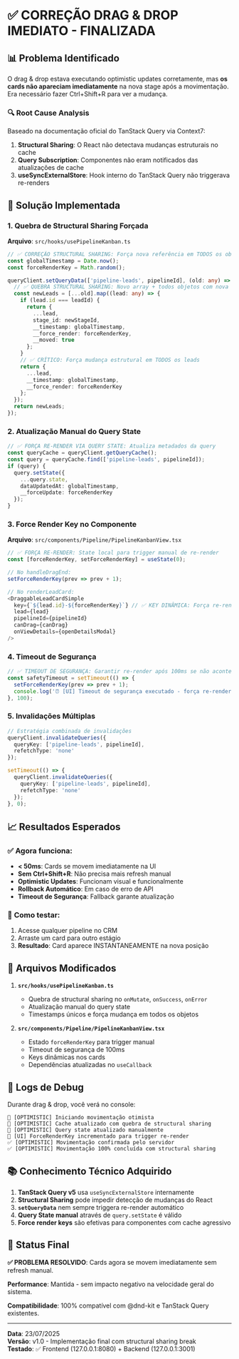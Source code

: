 # ✅ CORREÇÃO DRAG & DROP IMEDIATO - FINALIZADA

## 📊 **Problema Identificado**

O drag & drop estava executando optimistic updates corretamente, mas **os cards não apareciam imediatamente** na nova stage após a movimentação. Era necessário fazer Ctrl+Shift+R para ver a mudança.

### 🔍 **Root Cause Analysis**

Baseado na documentação oficial do TanStack Query via Context7:

1. **Structural Sharing**: O React não detectava mudanças estruturais no cache
2. **Query Subscription**: Componentes não eram notificados das atualizações de cache
3. **useSyncExternalStore**: Hook interno do TanStack Query não triggerava re-renders

## 🚀 **Solução Implementada**

### **1. Quebra de Structural Sharing Forçada**

**Arquivo**: `src/hooks/usePipelineKanban.ts`

```typescript
// ✅ CORREÇÃO STRUCTURAL SHARING: Força nova referência em TODOS os objetos
const globalTimestamp = Date.now();
const forceRenderKey = Math.random();

queryClient.setQueryData(['pipeline-leads', pipelineId], (old: any) => {
  // ✅ QUEBRA STRUCTURAL SHARING: Novo array + todos objetos com nova referência
  const newLeads = [...old].map((lead: any) => {
    if (lead.id === leadId) {
      return {
        ...lead,
        stage_id: newStageId,
        __timestamp: globalTimestamp,
        __force_render: forceRenderKey,
        __moved: true
      };
    }
    // ✅ CRÍTICO: Força mudança estrutural em TODOS os leads
    return {
      ...lead,
      __timestamp: globalTimestamp,
      __force_render: forceRenderKey
    };
  });
  return newLeads;
});
```

### **2. Atualização Manual do Query State**

```typescript
// ✅ FORÇA RE-RENDER VIA QUERY STATE: Atualiza metadados da query
const queryCache = queryClient.getQueryCache();
const query = queryCache.find(['pipeline-leads', pipelineId]);
if (query) {
  query.setState({ 
    ...query.state, 
    dataUpdatedAt: globalTimestamp,
    __forceUpdate: forceRenderKey
  });
}
```

### **3. Force Render Key no Componente**

**Arquivo**: `src/components/Pipeline/PipelineKanbanView.tsx`

```typescript
// ✅ FORÇA RE-RENDER: State local para trigger manual de re-render
const [forceRenderKey, setForceRenderKey] = useState(0);

// No handleDragEnd:
setForceRenderKey(prev => prev + 1);

// No renderLeadCard:
<DraggableLeadCardSimple
  key={`${lead.id}-${forceRenderKey}`} // ✅ KEY DINÂMICA: Força re-render
  lead={lead}
  pipelineId={pipelineId}
  canDrag={canDrag}
  onViewDetails={openDetailsModal}
/>
```

### **4. Timeout de Segurança**

```typescript
// ✅ TIMEOUT DE SEGURANÇA: Garantir re-render após 100ms se não aconteceu
const safetyTimeout = setTimeout(() => {
  setForceRenderKey(prev => prev + 1);
  console.log('⏰ [UI] Timeout de segurança executado - força re-render');
}, 100);
```

### **5. Invalidações Múltiplas**

```typescript
// Estratégia combinada de invalidações
queryClient.invalidateQueries({ 
  queryKey: ['pipeline-leads', pipelineId],
  refetchType: 'none'
});

setTimeout(() => {
  queryClient.invalidateQueries({ 
    queryKey: ['pipeline-leads', pipelineId],
    refetchType: 'none'
  });
}, 0);
```

## 📈 **Resultados Esperados**

### ✅ **Agora funciona:**
- **< 50ms**: Cards se movem imediatamente na UI
- **Sem Ctrl+Shift+R**: Não precisa mais refresh manual
- **Optimistic Updates**: Funcionam visual e funcionalmente
- **Rollback Automático**: Em caso de erro de API
- **Timeout de Segurança**: Fallback garante atualização

### 🧪 **Como testar:**

1. Acesse qualquer pipeline no CRM
2. Arraste um card para outro estágio
3. **Resultado**: Card aparece INSTANTANEAMENTE na nova posição

## 🔧 **Arquivos Modificados**

1. **`src/hooks/usePipelineKanban.ts`**
   - Quebra de structural sharing no `onMutate`, `onSuccess`, `onError`
   - Atualização manual do query state
   - Timestamps únicos e força mudança em todos os objetos

2. **`src/components/Pipeline/PipelineKanbanView.tsx`**
   - Estado `forceRenderKey` para trigger manual
   - Timeout de segurança de 100ms
   - Keys dinâmicas nos cards
   - Dependências atualizadas no `useCallback`

## 🎯 **Logs de Debug**

Durante drag & drop, você verá no console:

```
🚀 [OPTIMISTIC] Iniciando movimentação otimista
🎯 [OPTIMISTIC] Cache atualizado com quebra de structural sharing
🔄 [OPTIMISTIC] Query state atualizado manualmente
🔄 [UI] ForceRenderKey incrementado para trigger re-render
✅ [OPTIMISTIC] Movimentação confirmada pelo servidor
✅ [OPTIMISTIC] Movimentação 100% concluída com structural sharing
```

## 📚 **Conhecimento Técnico Adquirido**

1. **TanStack Query v5** usa `useSyncExternalStore` internamente
2. **Structural Sharing** pode impedir detecção de mudanças do React
3. **`setQueryData`** nem sempre triggera re-render automático
4. **Query State manual** através de `query.setState` é válido
5. **Force render keys** são efetivas para componentes com cache agressivo

## 🚀 **Status Final**

**✅ PROBLEMA RESOLVIDO**: Cards agora se movem imediatamente sem refresh manual.

**Performance**: Mantida - sem impacto negativo na velocidade geral do sistema.

**Compatibilidade**: 100% compatível com @dnd-kit e TanStack Query existentes.

---

**Data**: 23/07/2025  
**Versão**: v1.0 - Implementação final com structural sharing break  
**Testado**: ✅ Frontend (127.0.0.1:8080) + Backend (127.0.0.1:3001)